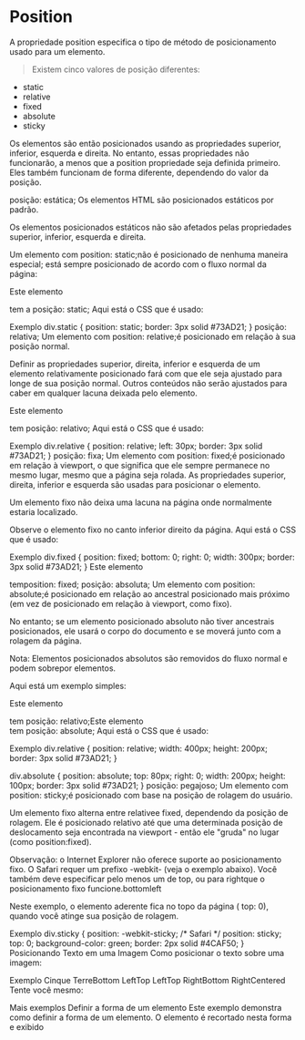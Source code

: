 # Position

A propriedade position especifica o tipo de método de posicionamento usado para um elemento.

> Existem cinco valores de posição diferentes:

- static
- relative
- fixed
- absolute
- sticky

Os elementos são então posicionados usando as propriedades superior, inferior, esquerda e direita. No entanto, essas propriedades não funcionarão, a menos que a position propriedade seja definida primeiro. Eles também funcionam de forma diferente, dependendo do valor da posição.

posição: estática;
Os elementos HTML são posicionados estáticos por padrão.

Os elementos posicionados estáticos não são afetados pelas propriedades superior, inferior, esquerda e direita.

Um elemento com position: static;não é posicionado de nenhuma maneira especial; está sempre posicionado de acordo com o fluxo normal da página:

Este elemento <div> tem a posição: static;
Aqui está o CSS que é usado:

Exemplo
div.static {
  position: static;
  border: 3px solid #73AD21;
}
posição: relativa;
Um elemento com position: relative;é posicionado em relação à sua posição normal.

Definir as propriedades superior, direita, inferior e esquerda de um elemento relativamente posicionado fará com que ele seja ajustado para longe de sua posição normal. Outros conteúdos não serão ajustados para caber em qualquer lacuna deixada pelo elemento.

Este elemento <div> tem posição: relativo;
Aqui está o CSS que é usado:

Exemplo
div.relative {
  position: relative;
  left: 30px;
  border: 3px solid #73AD21;
}
posição: fixa;
Um elemento com position: fixed;é posicionado em relação à viewport, o que significa que ele sempre permanece no mesmo lugar, mesmo que a página seja rolada. As propriedades superior, direita, inferior e esquerda são usadas para posicionar o elemento.

Um elemento fixo não deixa uma lacuna na página onde normalmente estaria localizado.

Observe o elemento fixo no canto inferior direito da página. Aqui está o CSS que é usado:

Exemplo
div.fixed {
  position: fixed;
  bottom: 0;
  right: 0;
  width: 300px;
  border: 3px solid #73AD21;
}
Este elemento <div> temposition: fixed;
posição: absoluta;
Um elemento com position: absolute;é posicionado em relação ao ancestral posicionado mais próximo (em vez de posicionado em relação à viewport, como fixo).

No entanto; se um elemento posicionado absoluto não tiver ancestrais posicionados, ele usará o corpo do documento e se moverá junto com a rolagem da página.

Nota: Elementos posicionados absolutos são removidos do fluxo normal e podem sobrepor elementos.

Aqui está um exemplo simples:

Este elemento <div> tem posição: relativo;Este elemento <div> tem posição: absolute;
Aqui está o CSS que é usado:

Exemplo
div.relative {
  position: relative;
  width: 400px;
  height: 200px;
  border: 3px solid #73AD21;
}

div.absolute {
  position: absolute;
  top: 80px;
  right: 0;
  width: 200px;
  height: 100px;
  border: 3px solid #73AD21;
}
posição: pegajoso;
Um elemento com position: sticky;é posicionado com base na posição de rolagem do usuário.

Um elemento fixo alterna entre relativee fixed, dependendo da posição de rolagem. Ele é posicionado relativo até que uma determinada posição de deslocamento seja encontrada na viewport - então ele "gruda" no lugar (como position:fixed).


Observação: o Internet Explorer não oferece suporte ao posicionamento fixo. O Safari requer um prefixo -webkit- (veja o exemplo abaixo). Você também deve especificar pelo menos um de top, ou para rightque o posicionamento fixo funcione.bottomleft

Neste exemplo, o elemento aderente fica no topo da página ( top: 0), quando você atinge sua posição de rolagem.

Exemplo
div.sticky {
  position: -webkit-sticky; /* Safari */
  position: sticky;
  top: 0;
  background-color: green;
  border: 2px solid #4CAF50;
}
Posicionando Texto em uma Imagem
Como posicionar o texto sobre uma imagem:

Exemplo
Cinque TerreBottom LeftTop LeftTop RightBottom RightCentered
Tente você mesmo:

    
Mais exemplos
Definir a forma de um elemento
Este exemplo demonstra como definir a forma de um elemento. O elemento é recortado nesta forma e exibido
